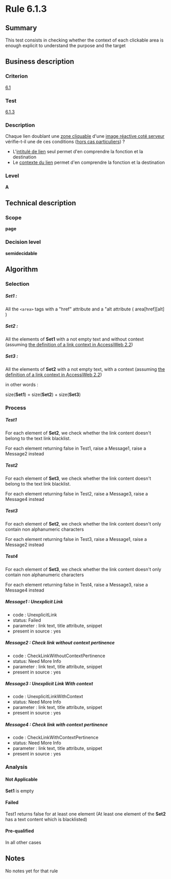# Rule 6.1.3
## Summary

This test consists in checking whether the context of each clickable
area is enough explicit to understand the purpose and the target

## Business description

### Criterion

[6.1](http://references.modernisation.gouv.fr/sites/default/files/RGAA3_RC2-1/referentiel_technique.htm#crit-6-1)

### Test

[6.1.3](http://references.modernisation.gouv.fr/sites/default/files/RGAA3_RC2-1/referentiel_technique.htm#test-6-1-3)

### Description

Chaque lien doublant une <a href="http://references.modernisation.gouv.fr/sites/default/files/RGAA3_RC2-1/glossaire.htm#mZoneCliquable">zone cliquable</a> d'une <a href="http://references.modernisation.gouv.fr/sites/default/files/RGAA3_RC2-1/glossaire.htm#mImgReactive">image r&eacute;active cot&eacute; serveur</a> v&eacute;rifie-t-il une de ces conditions (<a href="http://references.modernisation.gouv.fr/sites/default/files/RGAA3_RC2-1/cas_particulier.htm#cpCrit6-" title="Cas particuliers pour le crit&egrave;re 6.1">hors cas particuliers</a>) ? 
 
 * L'<a href="http://references.modernisation.gouv.fr/sites/default/files/RGAA3_RC2-1/glossaire.htm#mIntituleLien">intitul&eacute; de lien</a> seul permet d'en comprendre la fonction et la destination 
 * Le <a href="http://references.modernisation.gouv.fr/sites/default/files/RGAA3_RC2-1/glossaire.htm#mContexteLien">contexte du lien</a> permet d'en comprendre la fonction et la destination 


### Level

**A**

## Technical description

### Scope

**page**

### Decision level

**semidecidable**

## Algorithm

### Selection

##### Set1 :

All the `<area>` tags with a "href" attribute and a "alt attribute (
area[href][alt] )

##### Set2 :

All the elements of **Set1** with a not empty text and without context
(assuming [the definition of a link context in AccessiWeb
2.2](http://accessiweb.org/index.php/glossary-76.html#mContexteLien))

##### Set3 :

All the elements of **Set2** with a not empty text, with a context (assuming
[the definition of a link context in AccessiWeb
2.2](http://accessiweb.org/index.php/glossary-76.html#mContexteLien))

in other words :

size(**Set1**) = size(**Set2**) + size(**Set3**)

### Process

##### Test1

For each element of **Set2**, we check whether the link content doesn't
belong to the text link blacklist.

For each element returning false in Test1, raise a Message1, raise a
Message2 instead

##### Test2

For each element of **Set3**, we check whether the link content doesn't
belong to the text link blacklist.

For each element returning false in Test2, raise a Message3, raise a
Message4 instead

##### Test3

For each element of **Set2**, we check whether the link content doesn't only
contain non alphanumeric characters

For each element returning false in Test3, raise a Message1, raise a
Message2 instead

##### Test4

For each element of **Set3**, we check whether the link content doesn't only
contain non alphanumeric characters

For each element returning false in Test4, raise a Message3, raise a
Message4 instead

##### Message1 : Unexplicit Link

-   code : UnexplicitLink
-   status: Failed
-   parameter : link text, title attribute, snippet
-   present in source : yes

##### Message2 : Check link without context pertinence

-   code : CheckLinkWithoutContextPertinence
-   status: Need More Info
-   parameter : link text, title attribute, snippet
-   present in source : yes

##### Message3 : Unexplicit Link With context

-   code : UnexplicitLinkWithContext
-   status: Need More Info
-   parameter : link text, title attribute, snippet
-   present in source : yes

##### Message4 : Check link with context pertinence

-   code : CheckLinkWithContextPertinence
-   status: Need More Info
-   parameter : link text, title attribute, snippet
-   present in source : yes

### Analysis

#### Not Applicable

**Set1** is empty

#### Failed

Test1 returns false for at least one element (At least one element of
the **Set2** has a text content which is blacklisted)

#### Pre-qualified

In all other cases

## Notes

No notes yet for that rule
